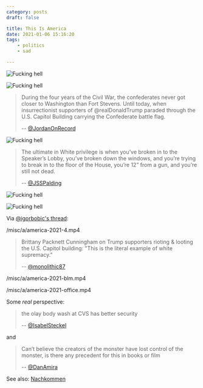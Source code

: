 ```yaml
---
category: posts
draft: false

title: This Is America
date: 2021-01-06 15:16:20
tags:
    - politics
    - sad

---
```


![Fucking hell](/misc/a/america-2021.jpg)

![Fucking hell](/misc/a/america-2021-2.jpg)

> During the four years of the Civil War, the confederates never got closer to Washington than Fort Stevens. Until today, when insurrectionist supporters of @realDonaldTrump paraded through the U.S. Capitol Building carrying the Confederate battle flag.
>
> -- [@JordanOnRecord](https://twitter.com/JordanOnRecord/status/1346931938955812866/photo/1)

![Fucking hell](/misc/a/america-2021-3.jpeg)

> The ultimate in White privilege is when you’ve broken in to the Speaker’s Lobby, you’ve broken down the windows, and you’re trying to break in to the floor of the House, you’re 12” from a gun, and you’re still not dead.
>
> -- [@JSSPalding](https://twitter.com/JSSpalding/status/1346935326426599424)

![Fucking hell](/misc/a/america-2021-5.jpeg)

![Fucking hell](/misc/a/america-2021-camancho.jpeg)

Via [@igorbobic's thread](https://twitter.com/igorbobic/status/1346911809274478594):

/misc/a/america-2021-4.mp4

> Brittany Packnett Cunningham on Trump supporters rioting & looting the U.S. Capitol building: "This is the literal example of white supremacy."
>
> -- [@monolithic87](https://twitter.com/monolithic87/status/1347059317061652480)

/misc/a/america-2021-blm.mp4

/misc/a/america-2021-office.mp4

Some _real_ perspective:

> the olay body wash at CVS has better security
>
> -- [@IsabelSteckel](https://twitter.com/IsabelSteckel/status/1346913507959304192)

and

> Can’t believe the creators of the monster have lost control of the monster, is there any precedent for this in books or film
>
> -- [@DanAmira](https://twitter.com/DanAmira/status/1346904343413465090)

See also: [Nachkommen](/posts/f7f500f59e795184a53b0c9a36815534)

